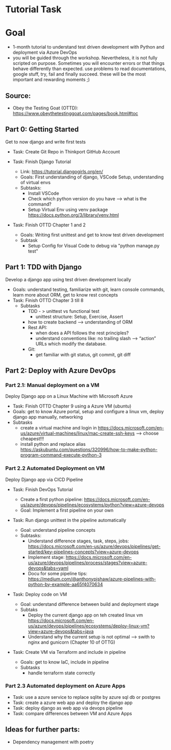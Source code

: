 # Tutorial Task

# Goal
- 1-month tutorial to understand test driven development with Python and deployment via Azure DevOps
- you will be guided through the workshop. Nevertheless, it is not fully scripted on purpose. Sometimes you will encounter errors or that things behave differently than expected. use problems to read documentations, google stuff, try, fail and finally succeed. these will be the most important and rewarding moments ;) 

## Source:
- Obey the Testing Goat (OTTD): https://www.obeythetestinggoat.com/pages/book.html#toc

## Part 0: Getting Started
Get to now django and write first tests
- Task: Create Git Repo in Thinkport GitHub Account
- Task: Finish Django Tutorial
    - Link: https://tutorial.djangogirls.org/en/
    - Goals: First understanding of django, VSCode Setup, understanding of virtual envs
    - Subtasks: 
        - Install VSCode
        - Check which python version do you have --> what is the command?
        - Setup Virtual Env using venv package https://docs.python.org/3/library/venv.html

- Task: Finish OTTD Chapter 1 and 2
    - Goals: Writing first unittest and get to know test driven development
    - Subtask
        - Setup Config for Visual Code to debug via "python manage.py test"

## Part 1: TDD with Django
Develop a django app using test driven development locally
- Goals: understand testing, familiarize with git, learn console commands, learn more about ORM, get to know rest concepts 
- Task: Finish OTTD Chapter 3 till 8
    - Subtasks
        - TDD - > unittest vs functional test
            - unittest structure: Setup, Exercise, Assert
        - how to create backend --> understanding of ORM
        - Rest API:
            - when does a API follows the rest principles?
            - understand conventions like: no trailing slash --> “action” URLs which modify the database.
        - Git:
            - get familiar with git status, git commit, git diff

## Part 2: Deploy with Azure DevOps
### Part 2.1: Manual deployment on a VM
Deploy Django app on a Linux Machine with Microsoft Azure
- Task: Finish OTTD Chapter 9 using a Azure VM (ubuntu) 
- Goals: get to know Azure portal, setup and configure a linux vm, deploy django app manually, networking
- Subtasks
    - create a virtual machine and login in https://docs.microsoft.com/en-us/azure/virtual-machines/linux/mac-create-ssh-keys --> choose cheapest!!!
    - install python and replace alias https://askubuntu.com/questions/320996/how-to-make-python-program-command-execute-python-3


### Part 2.2 Automated Deployment on VM
Deploy Django app via CICD Pipeline
- Task: Finish DevOps Tutorial
    - Create a first python pipeline: https://docs.microsoft.com/en-us/azure/devops/pipelines/ecosystems/python?view=azure-devops
    - Goal: Implement a first pipeline on your own
- Task: Run django unittest in the pipeline automatically
    - Goal: understand pipeline concepts
    - Subtasks: 
        - Understand difference stages, task, steps, jobs: https://docs.microsoft.com/en-us/azure/devops/pipelines/get-started/key-pipelines-concepts?view=azure-devops
        - Implement stage: https://docs.microsoft.com/en-us/azure/devops/pipelines/process/stages?view=azure-devops&tabs=yaml
        - Docu for some pipeline tips: https://medium.com/@anthonypjshaw/azure-pipelines-with-python-by-example-aa65f4070634

- Task: Deploy code on VM
    - Goal: understand difference between build and deployment stage
    - Subtaks
        - Deploy the current django app on teh created linux vm https://docs.microsoft.com/en-us/azure/devops/pipelines/ecosystems/deploy-linux-vm?view=azure-devops&tabs=java
        - Understand why the current setup is not optimal --> swith to nginx and gunicorn (Chapter 10 of OTTG) 

- Task: Create VM via Terraform and include in pipeline
    - Goals: get to know IaC, include in pipeline
    - Subtasks
        - handle terraform state correctly


### Part 2.3 Automated deployment on Azure Apps

- Task: use a azure service to replace sqlite by azure sql db or postgres
- Task: create a azure web app and deploy the django app
- Task: deploy django as web app via devops pipeline
- Task: compare differences between VM and Azure Apps

## Ideas for further parts: 
- Dependency management with poetry


